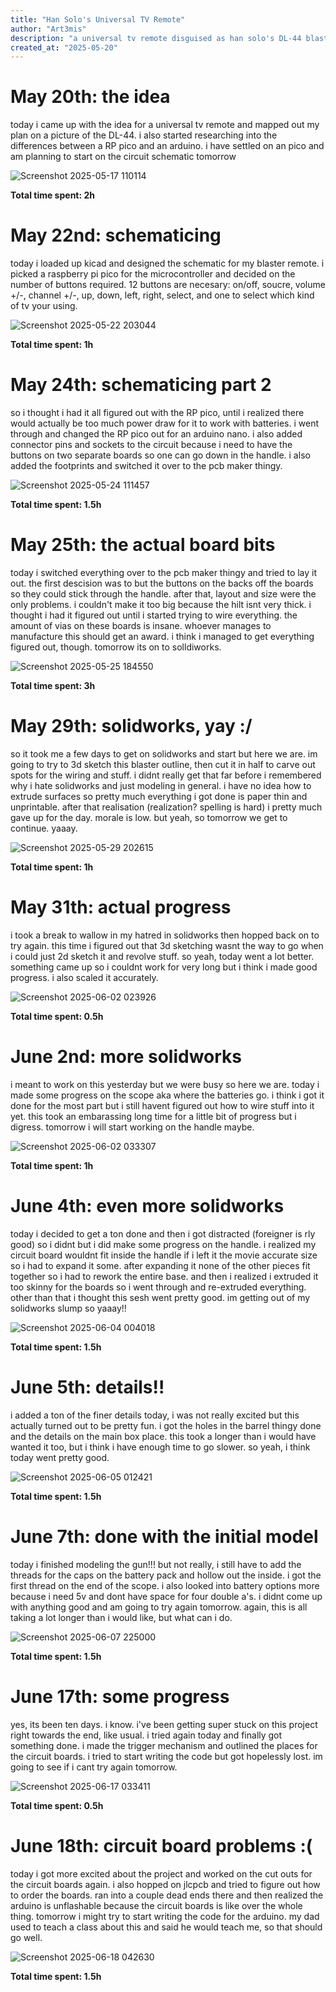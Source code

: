 ```yaml
---
title: "Han Solo's Universal TV Remote"
author: "Art3mis"
description: "a universal tv remote disguised as han solo's DL-44 blaster"
created_at: "2025-05-20"
---
```


# May 20th: the idea

today i came up with the idea for a universal tv remote and mapped out my plan on a picture of the DL-44. i also started researching into the differences between a RP pico and an arduino. i have settled on an pico and am planning to start on the circuit schematic tomorrow

![Screenshot 2025-05-17 110114](https://github.com/user-attachments/assets/14400e00-e1ed-4b52-bd47-f8ef91e446f7)

**Total time spent: 2h**

# May 22nd: schematicing

today i loaded up kicad and designed the schematic for my blaster remote. i picked a raspberry pi pico for the microcontroller and decided on the number of buttons required. 12 buttons are necesary: on/off, soucre, volume +/-, channel +/-, up, down, left, right, select, and one to select which kind of tv your using.

![Screenshot 2025-05-22 203044](https://github.com/user-attachments/assets/9544f1fe-c4d1-49f9-8cfb-3ec1a5d87e89)

**Total time spent: 1h**

# May 24th: schematicing part 2

so i thought i had it all figured out with the RP pico, until i realized there would actually be too much power draw for it to work with batteries. i went through and changed the RP pico out for an arduino nano. i also added connector pins and sockets to the circuit because i need to have the buttons on two separate boards so one can go down in the handle. i also added the footprints and switched it over to the pcb maker thingy.

![Screenshot 2025-05-24 111457](https://github.com/user-attachments/assets/deee781a-224e-4c59-b981-aac3f14f10ba)

**Total time spent: 1.5h**

# May 25th: the actual board bits

today i switched everything over to the pcb maker thingy and tried to lay it out. the first descision was to but the buttons on the backs off the boards so they could stick through the handle. after that, layout and size were the only problems. i couldn't make it too big because the hilt isnt very thick. i thought i had it figured out until i started trying to wire everything. the amount of vias on these boards is insane. whoever manages to manufacture this should get an award. i think i managed to get everything figured out, though. tomorrow its on to solldiworks.

![Screenshot 2025-05-25 184550](https://github.com/user-attachments/assets/a573c34f-c4bc-4413-ab43-22bb67548f3a)

**Total time spent: 3h**

# May 29th: solidworks, yay :/

so it took me a few days to get on solidworks and start but here we are. im going to try to 3d sketch this blaster outline, then cut it in half to carve out spots for the wiring and stuff. i didnt really get that far before i remembered why i hate solidworks and just modeling in general. i have no idea how to extrude surfaces so pretty much everything i got done is paper thin and unprintable. after that realisation (realization? spelling is hard) i pretty much gave up for the day. morale is low. but yeah, so tomorrow we get to continue. yaaay.

![Screenshot 2025-05-29 202615](https://github.com/user-attachments/assets/95fd4705-ad9a-46ee-9764-3a2aa909069f)

**Total time spent: 1h**

# May 31th: actual progress

i took a break to wallow in my hatred in solidworks then hopped back on to try again. this time i figured out that 3d sketching wasnt the way to go when i could just 2d sketch it and revolve stuff. so yeah, today went a lot better. something came up so i couldnt work for very long but i think i made good progress. i also scaled it accurately. 

![Screenshot 2025-06-02 023926](https://github.com/user-attachments/assets/0ea3091d-647d-4ee5-bb54-e86a16099665)

**Total time spent: 0.5h**

# June 2nd: more solidworks

i meant to work on this yesterday but we were busy so here we are. today i made some progress on the scope aka where the batteries go. i think i got it done for the most part but i still havent figured out how to wire stuff into it yet. this took an embarassing long time for a little bit of progress but i digress. tomorrow i will start working on the handle maybe.

![Screenshot 2025-06-02 033307](https://github.com/user-attachments/assets/fd182e50-9c11-4f0f-8266-0f74468a57a0)

**Total time spent: 1h**

# June 4th: even more solidworks

today i decided to get a ton done and then i got distracted (foreigner is rly good) so i didnt but i did make some progress on the handle. i realized my circuit board wouldnt fit inside the handle if i left it the movie accurate size so i had to expand it some. after expanding it none of the other pieces fit together so i had to rework the entire base. and then i realized i extruded it too skinny for the boards so i went through and re-extruded everything. other than that i thought this sesh went pretty good. im getting out of my solidworks slump so yaaay!!

![Screenshot 2025-06-04 004018](https://github.com/user-attachments/assets/f2d80d89-71aa-4f42-9acc-d9add2dc06b1)

**Total time spent: 1.5h**

# June 5th: details!!

i added a ton of the finer details today, i was not really excited but this actually turned out to be pretty fun. i got the holes in the barrel thingy done and the details on the main box place. this took a longer than i would have wanted it too, but i think i have enough time to go slower. so yeah, i think today went pretty good.

![Screenshot 2025-06-05 012421](https://github.com/user-attachments/assets/97e9d672-3117-49be-9ac7-f04a65425f3b)

**Total time spent: 1.5h**

# June 7th: done with the initial model

today i finished modeling the gun!!! but not really, i still have to add the threads for the caps on the battery pack and hollow out the inside. i got the first thread on the end of the scope. i also looked into battery options more because i need 5v and dont have space for four double a's. i didnt come up with anything good and am going to try again tomorrow. again, this is all taking a lot longer than i would like, but what can i do.  

![Screenshot 2025-06-07 225000](https://github.com/user-attachments/assets/2f3d4491-ae27-4e49-a7d1-50a99053aa94)

**Total time spent: 1.5h**

# June 17th: some progress

yes, its been ten days. i know. i've been getting super stuck on this project right towards the end, like usual. i tried again today and finally got something done. i made the trigger mechanism and outlined the places for the circuit boards. i tried to start writing the code but got hopelessly lost. im going to see if i cant try again tomorrow.

![Screenshot 2025-06-17 033411](https://github.com/user-attachments/assets/7427cfb1-ea40-4af1-b8b6-5db97cd543a6)

**Total time spent: 0.5h**

# June 18th: circuit board problems :(

today i got more excited about the project and worked on the cut outs for the circuit boards again. i also hopped on jlcpcb and tried to figure out how to order the boards. ran into a couple dead ends there and then realized the arduino is unflashable because the circuit boards is like over the whole thing. tomorrow i might try to start writing the code for the arduino. my dad used to teach a class about this and said he would teach me, so that should go well.

![Screenshot 2025-06-18 042630](https://github.com/user-attachments/assets/dc8b668c-9a10-46bd-b22b-4e83fe86581e)

**Total time spent: 1.5h**
